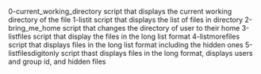 0-current_working_directory script that displays the current working directory of the file
1-listit script that displays the list of files in directory
2-bring_me_home script that changes the directory of user to their home
3-listfiles script that display the files in the long list format
4-listmorefiles script that displays files in the long list format including the hidden ones
5-listfilesdigitonly script thast displays files in the long format, displays users and group id, and hidden files
